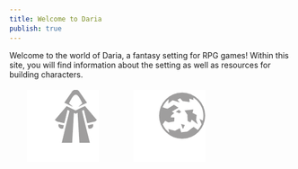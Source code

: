 ```yaml
---
title: Welcome to Daria
publish: true
---
```

Welcome to the world of Daria, a fantasy setting for RPG games! Within this site, you will find information about the setting as well as resources for building characters.


<html>
<head>
<style>
div.gallery {
  margin: 5px;
  border: 0px solid #ccc;
  float: left;
  width: 180px;
}

div.gallery:hover {
  filter: opacity(60%);
}

div.gallery img {
  width: 100%;
  height: auto;
  margin: auto;
}}
</style>
</head>
<body>
<center>
<div class="gallery">
  <a target="_blank" href="https://daria.bpbarwick.com/Player-Options">
    <img src="media/assets/robe.png" alt="Player Options">
  </a>
</div>

<div class="gallery">
  <a target="_blank" href="https://daria.bpbarwick.com/Daria">
    <img src="media/assets/world.png" alt="World Info">
  </a>
</div>


</center>  
</body>
</html>

